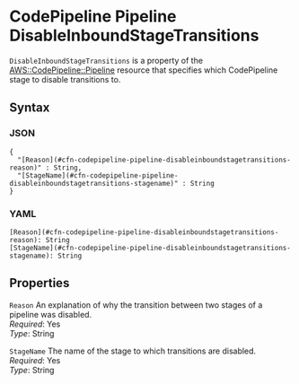 # CodePipeline Pipeline DisableInboundStageTransitions<a name="aws-properties-codepipeline-pipeline-disableinboundstagetransitions"></a>

`DisableInboundStageTransitions` is a property of the [AWS::CodePipeline::Pipeline](aws-resource-codepipeline-pipeline.md) resource that specifies which CodePipeline stage to disable transitions to\.

## Syntax<a name="w13ab1c21c10c81c17c37b5"></a>

### JSON<a name="aws-properties-codepipeline-pipeline-disableinboundstagetransitions-syntax.json"></a>

```
{
  "[Reason](#cfn-codepipeline-pipeline-disableinboundstagetransitions-reason)" : String,
  "[StageName](#cfn-codepipeline-pipeline-disableinboundstagetransitions-stagename)" : String
}
```

### YAML<a name="aws-properties-codepipeline-pipeline-disableinboundstagetransitions-syntax.yaml"></a>

```
[Reason](#cfn-codepipeline-pipeline-disableinboundstagetransitions-reason): String
[StageName](#cfn-codepipeline-pipeline-disableinboundstagetransitions-stagename): String
```

## Properties<a name="w13ab1c21c10c81c17c37b7"></a>

`Reason`  <a name="cfn-codepipeline-pipeline-disableinboundstagetransitions-reason"></a>
An explanation of why the transition between two stages of a pipeline was disabled\.  
*Required*: Yes  
*Type*: String

`StageName`  <a name="cfn-codepipeline-pipeline-disableinboundstagetransitions-stagename"></a>
The name of the stage to which transitions are disabled\.  
*Required*: Yes  
*Type*: String